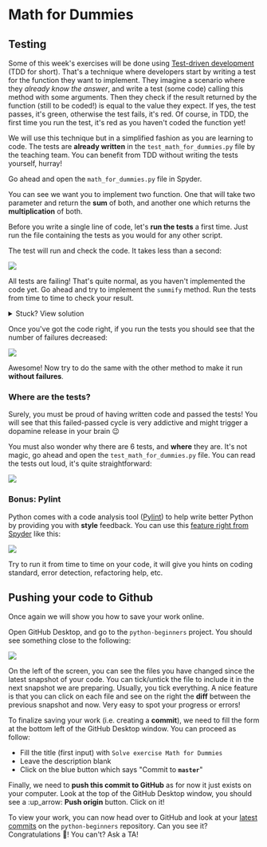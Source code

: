 # Math for Dummies

## Testing

Some of this week's exercises will be done using [Test-driven development](https://en.wikipedia.org/wiki/Test-driven_development) (TDD for short). That's a technique where developers start by writing a test for the function they want to implement. They imagine a scenario where they _already know the answer_, and write a test (some code) calling this method with some arguments. Then they check if the result returned by the function (still to be coded!) is equal to the value they expect. If yes, the test passes, it's green, otherwise the test fails, it's red. Of course, in TDD, the first time you run the test, it's red as you haven't coded the function yet!

We will use this technique but in a simplified fashion as you are learning to code. The tests are **already written** in the `test_math_for_dummies.py` file by the teaching team. You can benefit from TDD without writing the tests yourself, hurray!

Go ahead and open the `math_for_dummies.py` file in Spyder.

You can see we want you to implement two function. One that will take two parameter and return the **sum** of both, and another one which returns the **multiplication** of both.

Before you write a single line of code, let's **run the tests** a first time. Just run the file containing the tests as you would for any other script.

The test will run and check the code. It takes less than a second:

![](https://res.cloudinary.com/wagon/image/upload/v1583774693/spyder_run_tests_all_red_yaisqg.jpg)

All tests are failing! That's quite normal, as you haven't implemented the code yet. Go ahead and try to implement the `summify` method. Run the tests from time to time to check your result.

<details><summary markdown="span">Stuck? View solution
</summary>

The `summify` function takes two parameter and should **return** the sum of both. In Python, we can write it like this:

```python
def summify(x, y):
    return x + y
```

Beware of **indentation**, in Python it's very important! The code inside the function (what's after the `:` on a new line) has to be indented. We use the `TAB` key on the keyboard to do so.

</details>

Once you've got the code right, if you run the tests you should see that the number of failures decreased:

![](https://res.cloudinary.com/wagon/image/upload/v1583774693/spyder_run_tests_some_green_aokkca.jpg)

Awesome! Now try to do the same with the other method to make it run **without failures**.

### Where are the tests?

Surely, you must be proud of having written code and passed the tests! You will see that this failed-passed cycle is very addictive and might trigger a dopamine release in your brain :wink:

You must also wonder why there are 6 tests, and **where** they are. It's not magic, go ahead and open the `test_math_for_dummies.py` file. You can read the tests out loud, it's quite straightforward:

![](https://res.cloudinary.com/wagon/image/upload/v1562058694/spyder_show_tests_nd0sid.png)

### Bonus: Pylint

Python comes with a code analysis tool ([Pylint](https://www.pylint.org/)) to help write better Python by providing you with **style** feedback. You can use this [feature right from Spyder](https://docs.spyder-ide.org/pylint.html) like this:

![](https://res.cloudinary.com/wagon/image/upload/v1562058694/spyder_pylint_pou9tp.png)

Try to run it from time to time on your code, it will give you hints on coding standard, error detection, refactoring help, etc.

## Pushing your code to Github
Once again we will show you how to save your work online.

Open GitHub Desktop, and go to the `python-beginners` project. You should see something close to the following:

![](https://res.cloudinary.com/wagon/image/upload/v1562523652/github-desktop-first-commit-python-beginners_sjwg0m.png)

On the left of the screen, you can see the files you have changed since the latest snapshot of your code. You can tick/untick the file to include it in the next snapshot we are preparing. Usually, you tick everything. A nice feature is that you can click on each file and see on the right the **diff** between the previous snapshot and now. Very easy to spot your progress or errors!

To finalize saving your work (i.e. creating a **commit**), we need to fill the form at the bottom left of the GitHub Desktop window. You can proceed as follow:

- Fill the title (first input) with `Solve exercise Math for Dummies`
- Leave the description blank
- Click on the blue button which says "Commit to **`master`**"

Finally, we need to **push this commit to GitHub** as for now it just exists on your computer. Look at the top of the GitHub Desktop window, you should see a :up_arrow: **Push origin** button. Click on it!

To view your work, you can now head over to GitHub and look at your [latest commits](https://github.com/<user.github_nickname>/python-beginners/commits/master) on the `python-beginners` repository. Can you see it? Congratulations 🎉! You can't? Ask a TA!
